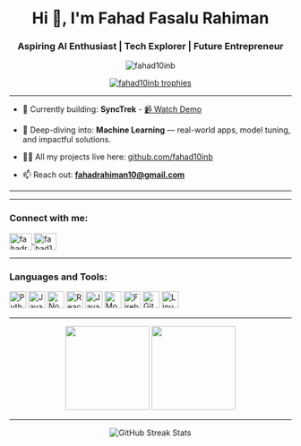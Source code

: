<h1 align="center">Hi 👋, I'm Fahad Fasalu Rahiman</h1>
<h3 align="center">Aspiring AI Enthusiast | Tech Explorer | Future Entrepreneur</h3>
<p align="center">
  <img src="https://komarev.com/ghpvc/?username=fahad10inb&label=Profile%20views&color=0e75b6&style=flat" alt="fahad10inb" />
</p>
<p align="center">
  <a href="https://github.com/ryo-ma/github-profile-trophy">
    <img src="https://github-profile-trophy.vercel.app/?username=fahad10inb&theme=dracula" alt="fahad10inb trophies" />
  </a>
</p>

---

- 🔭 Currently building: **SyncTrek** - [📹 Watch Demo](https://drive.google.com/file/d/1JJfnZcKQl-6d_8xaZZ7r1I9veoRDGnjM/view?usp=sharing)

- 🌱 Deep-diving into: **Machine Learning** — real-world apps, model tuning, and impactful solutions.
- 👨‍💻 All my projects live here: [github.com/fahad10inb](https://github.com/fahad10inb)
- 📫 Reach out: **fahadrahiman10@gmail.com**

---

---

<h3 align="left">Connect with me:</h3>
<p align="left">
  <a href="https://www.linkedin.com/in/fahad-rahiman-3131a9255/" target="_blank">
    <img align="center" src="https://raw.githubusercontent.com/rahuldkjain/github-profile-readme-generator/master/src/images/icons/Social/linked-in-alt.svg" alt="fahadrahiman" height="30" width="40" />
  </a>
  <a href="https://leetcode.com/fahad10inb" target="_blank">
    <img align="center" src="https://raw.githubusercontent.com/rahuldkjain/github-profile-readme-generator/master/src/images/icons/Social/leet-code.svg" alt="fahad10inb" height="30" width="40" />
  </a>
</p>

---

<h3 align="left">Languages and Tools:</h3>
<p align="left">
  <img src="https://cdn.jsdelivr.net/gh/devicons/devicon/icons/python/python-original.svg" height="30" alt="Python" />
  <img src="https://cdn.jsdelivr.net/gh/devicons/devicon/icons/javascript/javascript-original.svg" height="30" alt="JavaScript" />
  <img src="https://cdn.jsdelivr.net/gh/devicons/devicon/icons/nodejs/nodejs-original.svg" height="30" alt="Node.js" />
  <img src="https://cdn.jsdelivr.net/gh/devicons/devicon/icons/react/react-original.svg" height="30" alt="React" />
  <img src="https://cdn.jsdelivr.net/gh/devicons/devicon/icons/java/java-original.svg" height="30" alt="Java" />
  <img src="https://cdn.jsdelivr.net/gh/devicons/devicon/icons/mongodb/mongodb-original.svg" height="30" alt="MongoDB" />
  <img src="https://cdn.jsdelivr.net/gh/devicons/devicon/icons/firebase/firebase-plain.svg" height="30" alt="Firebase" />
  <img src="https://cdn.jsdelivr.net/gh/devicons/devicon/icons/git/git-original.svg" height="30" alt="Git" />
  <img src="https://cdn.jsdelivr.net/gh/devicons/devicon/icons/linux/linux-original.svg" height="30" alt="Linux" />
</p>

---

<div align="center">
  <img src="https://github-readme-stats.vercel.app/api?username=fahad10inb&show_icons=true&theme=dracula&hide_border=false" height="150" />
  <img src="https://github-readme-stats.vercel.app/api/top-langs/?username=fahad10inb&layout=compact&theme=dracula&hide_border=false" height="150" />
</div>

---

<div align="center">
  <img src="https://github-readme-streak-stats.herokuapp.com/?user=fahad10inb&theme=dracula&hide_border=false" alt="GitHub Streak Stats" />
</div>

